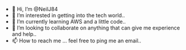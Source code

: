 - 👋 Hi, I’m @NeilJ84
- 👀 I’m interested in getting into the tech world..
- 🌱 I’m currently learning AWS and a little code..
- 💞️ I’m looking to collaborate on anything that can give me experience and help..
- 📫 How to reach me ... feel free to ping me an email..

<!---
NeilJ84/NeilJ84 is a ✨ special ✨ repository because its `README.md` (this file) appears on your GitHub profile.
You can click the Preview link to take a look at your changes.
--->
